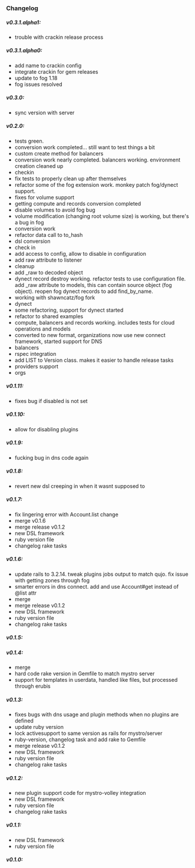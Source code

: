 ### Changelog

##### v0.3.1.alpha1:
* trouble with crackin release process

##### v0.3.1.alpha0:
* add name to crackin config
* integrate crackin for gem releases
* update to fog 1.18
* fog issues resolved

##### v0.3.0:
* sync version with server

##### v0.2.0:
* tests green.
* conversion work completed... still want to test things a bit
* custom create method for balancers
* conversion work nearly completed. balancers working. environment creation cleaned up
* checkin
* fix tests to properly clean up after themselves
* refactor some of the fog extension work. monkey patch fog/dynect support.
* fixes for volume support
* getting compute and records conversion completed
* disable volumes to avoid fog bug
* volume modification (changing root volume size) is working, but there's a bug in fog
* conversion work
* refactor data call to to_hash
* dsl conversion
* check in
* add access to config, allow to disable in configuration
* add raw attribute to listener
* cleanup
* add _raw to decoded object
* dynect record destroy working. refactor tests to use configuration file. add _raw attribute to models, this can contain source object (fog object). reopen fog dynect records to add find_by_name.
* working with shawncatz/fog fork
* dynect
* some refactoring, support for dynect started
* refactor to shared examples
* compute, balancers and records working. includes tests for cloud operations and models
* converted to new format, organizations now use new connect framework, started support for DNS
* balancers
* rspec integration
* add LIST to Version class. makes it easier to handle release tasks
* providers support
* orgs

##### v0.1.11:
* fixes bug if disabled is not set

##### v0.1.10:
* allow for disabling plugins

##### v0.1.9:
* fucking bug in dns code again

##### v0.1.8:
* revert new dsl creeping in when it wasnt supposed to

##### v0.1.7:
* fix lingering error with Account.list change
* merge v0.1.6
* merge release v0.1.2
* new DSL framework
* ruby version file
* changelog rake tasks

##### v0.1.6:
* update rails to 3.2.14. tweak plugins jobs output to match qujo. fix issue with getting zones through fog
* smarter errors in dns connect. add and use Account#get instead of @list attr
* merge
* merge release v0.1.2
* new DSL framework
* ruby version file
* changelog rake tasks

##### v0.1.5:


##### v0.1.4:
* merge
* hard code rake version in Gemfile to match mystro server
* support for templates in userdata, handled like files, but processed through erubis

##### v0.1.3:
* fixes bugs with dns usage and plugin methods when no plugins are defined
* update ruby version
* lock activesupport to same version as rails for mystro/server
* ruby-version, changelog task and add rake to Gemfile
* merge release v0.1.2
* new DSL framework
* ruby version file
* changelog rake tasks

##### v0.1.2:
* new plugin support code for mystro-volley integration
* new DSL framework
* ruby version file
* changelog rake tasks

##### v0.1.1:
* new DSL framework
* ruby version file

##### v0.1.0:


